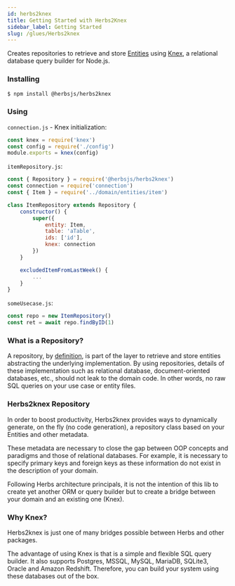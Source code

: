 ```yaml
---
id: herbs2knex
title: Getting Started with Herbs2Knex
sidebar_label: Getting Started
slug: /glues/Herbs2knex
---
```


Creates repositories to retrieve and store [Entities](/docs/entity/getting-started) using [Knex](http://knexjs.org), a relational database query builder for Node.js.

### Installing
```bash
$ npm install @herbsjs/herbs2knex
```
### Using

`connection.js` - Knex initialization:
```javascript
const knex = require('knex')
const config = require('./config')
module.exports = knex(config)
```

`itemRepository.js`:
```javascript
const { Repository } = require('@herbsjs/herbs2knex')
const connection = require('connection')
const { Item } = require('../domain/entities/item')

class ItemRepository extends Repository {
    constructor() {
        super({
            entity: Item,
            table: 'aTable',
            ids: ['id'],
            knex: connection
        })
    }

    excludedItemFromLastWeek() {
        ...
    }
}
```

`someUsecase.js`:
```javascript
const repo = new ItemRepository()
const ret = await repo.findByID(1)
```

### What is a Repository?

A repository, by [definition](https://en.wikipedia.org/wiki/Domain-driven_design#Building_blocks), is part of the layer to retrieve and store entities abstracting the underlying implementation. By using repositories, details of these implementation such as relational database, document-oriented databases, etc., should not leak to the domain code. In other words, no raw SQL queries on your use case or entity files.

### Herbs2knex Repository

In order to boost productivity, Herbs2knex provides ways to dynamically generate, on the fly (no code generation), a repository class based on your Entities and other metadata. 

These metadata are necessary to close the gap between OOP concepts and paradigms and those of relational databases. For example, it is necessary to specify primary keys and foreign keys as these information do not exist in the description of your domain.

Following Herbs architecture principals, it is not the intention of this lib to create yet another ORM or query builder but to create a bridge between your domain and an existing one (Knex).

### Why Knex?

Herbs2knex is just one of many bridges possible between Herbs and other packages.

The advantage of using Knex is that is a simple and flexible SQL query builder. It also supports Postgres, MSSQL, MySQL, MariaDB, SQLite3, Oracle and Amazon Redshift. Therefore, you can build your system using these databases out of the box.
